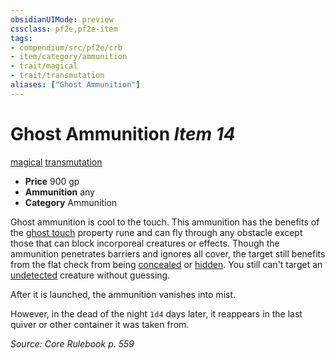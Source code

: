 ```yaml
---
obsidianUIMode: preview
cssclass: pf2e,pf2e-item
tags:
- compendium/src/pf2e/crb
- item/category/ammunition
- trait/magical
- trait/transmutation
aliases: ["Ghost Ammunition"]
---
```

# Ghost Ammunition *Item 14*  
[magical](rules/traits/magical.md "Magical Item Trait")  [transmutation](rules/traits/transmutation.md "Transmutation School Trait")  

- **Price** 900 gp
- **Ammunition** any
- **Category** Ammunition

Ghost ammunition is cool to the touch. This ammunition has the benefits of the [ghost touch](compendium/equipment/items/ghost-touch.md) property rune and can fly through any obstacle except those that can block incorporeal creatures or effects. Though the ammunition penetrates barriers and ignores all cover, the target still benefits from the flat check from being [concealed](rules/conditions.md#Concealed) or [hidden](rules/conditions.md#Hidden). You still can't target an [undetected](rules/conditions.md#Undetected) creature without guessing.

After it is launched, the ammunition vanishes into mist.

However, in the dead of the night `1d4` days later, it reappears in the last quiver or other container it was taken from.

*Source: Core Rulebook p. 559*